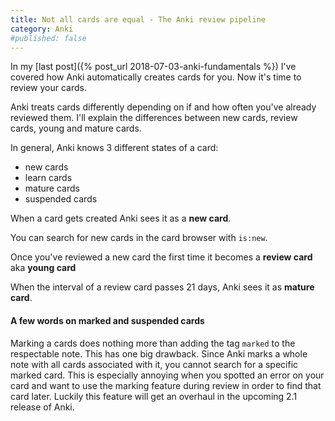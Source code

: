 ```yaml
---
title: Not all cards are equal - The Anki review pipeline
category: Anki
#published: false
---
```


In my [last post]({% post_url 2018-07-03-anki-fundamentals %}) I've covered how Anki automatically
creates cards for you. Now it's time to review your cards.

Anki treats cards differently depending on if and how often you've already reviewed them.
I'll explain the differences between new cards, review cards, young and mature cards.

In general, Anki knows 3 different states of a card:

* new cards
* learn cards
* mature cards
* suspended cards

When a card gets created Anki sees it as a **new card**.

You can search for new cards in the card browser with `is:new`.

Once you've reviewed a new card the first time it becomes a **review card** aka **young card**

When the interval of a review card passes 21 days, Anki sees it as **mature card**.

#### A few words on marked and suspended cards

Marking a cards does nothing more than adding the tag `marked` to the respectable note.
This has one big drawback.
Since Anki marks a whole note with all cards associated with it, you cannot search for a specific
marked card.
This is especially annoying when you spotted an error on your card and want to use the marking
feature during review in order to find that card later.
Luckily this feature will get an overhaul in the upcoming 2.1 release of Anki.
